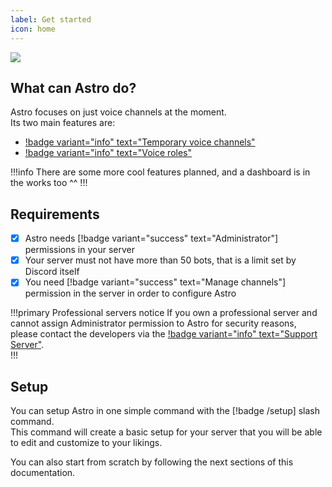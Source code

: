 ```yaml
---
label: Get started
icon: home
---
```

![](https://astro-bot.space/discovery-banner.png)

## What can Astro do?
Astro focuses on just voice channels at the moment.  
Its two main features are:
- [!badge variant="info" text="Temporary voice channels"](temporary-voice-channels/index.md)
- [!badge variant="info" text="Voice roles"](voice-roles.md)

!!!info
There are some more cool features planned, and a dashboard is in the works too ^^
!!!
## Requirements
- [x] Astro needs [!badge variant="success" text="Administrator"] permissions in your server  
- [x] Your server must not have more than 50 bots, that is a limit set by Discord itself
- [x] You need [!badge variant="success" text="Manage channels"] permission in the server in order to configure Astro

!!!primary Professional servers notice
If you own a professional server and cannot assign Administrator permission to Astro for security reasons, please contact the developers via the [!badge variant="info" text="Support Server"](https://astro-bot.space/support).  
!!!

## Setup
You can setup Astro in one simple command with the [!badge /setup] slash command.  
This command will create a basic setup for your server that you will be able to edit and customize to your likings.  

You can also start from scratch by following the next sections of this documentation.
